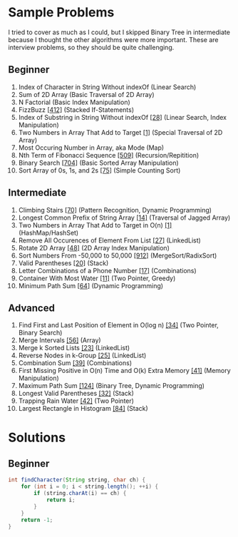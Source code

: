 # Sample Problems
I tried to cover as much as I could, but I skipped Binary Tree in intermediate because I thought the other algorithms were more important. These are interview problems, so they should be quite challenging.

## Beginner
 1. Index of Character in String Without indexOf (Linear Search)
 2. Sum of 2D Array (Basic Traversal of 2D Array)
 3. N Factorial (Basic Index Manipulation)
 4. FizzBuzz [[412]](https://leetcode.com/problems/fizz-buzz/) (Stacked If-Statements)
 5. Index of Substring in String Without indexOf [[28]](https://leetcode.com/problems/implement-strstr/) (Linear Search, Index Manipulation)
 6. Two Numbers in Array That Add to Target [[1]](https://leetcode.com/problems/two-sum/) (Special Traversal of 2D Array)
 7. Most Occuring Number in Array, aka Mode (Map)
 8. Nth Term of Fibonacci Sequence [[509]](https://leetcode.com/problems/fibonacci-number/) (Recursion/Repitition)
 9. Binary Search [[704]](https://leetcode.com/problems/binary-search/) (Basic Sorted Array Manipulation)
 10. Sort Array of 0s, 1s, and 2s [[75]](https://leetcode.com/problems/sort-colors/) (Simple Counting Sort)

## Intermediate
 1. Climbing Stairs [[70]](https://leetcode.com/problems/climbing-stairs/) (Pattern Recognition, Dynamic Programming)
 2. Longest Common Prefix of String Array [[14]](https://leetcode.com/problems/longest-common-prefix/) (Traversal of Jagged Array)
 3. Two Numbers in Array That Add to Target in O(n) [[1]](https://leetcode.com/problems/two-sum/) (HashMap/HashSet)
 4. Remove All Occurences of Element From List [[27]](https://leetcode.com/problems/remove-element/) (LinkedList)
 5. Rotate 2D Array [[48]](https://leetcode.com/problems/rotate-image/) (2D Array Index Manipulation)
 6. Sort Numbers From -50,000 to 50,000 [[912]](https://leetcode.com/problems/sort-an-array/) (MergeSort/RadixSort)
 7. Valid Parentheses [[20]](https://leetcode.com/problems/valid-parentheses/) (Stack)
 8. Letter Combinations of a Phone Number [[17]](https://leetcode.com/problems/letter-combinations-of-a-phone-number/) (Combinations)
 9. Container With Most Water [[11]](https://leetcode.com/problems/container-with-most-water/) (Two Pointer, Greedy)
 10. Minimum Path Sum [[64]](https://leetcode.com/problems/minimum-path-sum/) (Dynamic Programming)

## Advanced
 1. Find First and Last Position of Element in O(log n) [[34]](https://leetcode.com/problems/find-first-and-last-position-of-element-in-sorted-array/) (Two Pointer, Binary Search)
 2. Merge Intervals [[56]](https://leetcode.com/problems/merge-intervals/) (Array)
 3. Merge k Sorted Lists [[23]](https://leetcode.com/problems/merge-k-sorted-lists) (LinkedList)
 4. Reverse Nodes in k-Group [[25]](https://leetcode.com/problems/reverse-nodes-in-k-group/) (LinkedList)
 5. Combination Sum [[39]](https://leetcode.com/problems/combination-sum/) (Combinations)
 6. First Missing Positive in O(n) Time and O(k) Extra Memory [[41]](https://leetcode.com/problems/first-missing-positive/) (Memory Manipulation)
 7. Maximum Path Sum [[124]](https://leetcode.com/problems/binary-tree-maximum-path-sum/) (Binary Tree, Dynamic Programming)
 8. Longest Valid Parentheses [[32]](https://leetcode.com/problems/longest-valid-parentheses/) (Stack)
 9. Trapping Rain Water [[42]](https://leetcode.com/problems/trapping-rain-water/) (Two Pointer)
 10. Largest Rectangle in Histogram [[84]](https://leetcode.com/problems/largest-rectangle-in-histogram/) (Stack)

# Solutions
## Beginner
```java
int findCharacter(String string, char ch) {
    for (int i = 0; i < string.length(); ++i) {
        if (string.charAt(i) == ch) {
            return i;
        }
    }
    return -1;
}
```
